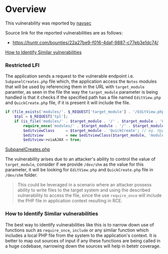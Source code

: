 


# Overview

This vulnerability was reported by [navsec](https://huntr.com/users/navsec)

Source link for the reported vulnerabilities are as follows:
* https://huntr.com/bounties/22a27be9-f016-4daf-9887-c77eb3e1dc74/

[How to Identify Similar vulnerabilities](#how-to-identify-similar-vulnerabilities)

### Restricted LFI 

The application sends a request to the vulnerable endpoint i.e. `SubpanelCreates.php` file which, the application access the `Notes` modules that will be used by referencing them in the URL with `target_module` paramter, as seen in the file the way the `target_module` parameter is being handled is that it checks if the specified path has a file named `EditView.php` and `QuickCreate.php` file, if it is present it will include the file.

```php
if (file_exists('modules/'. $_REQUEST['target_module'] . '/EditView.php')) {
    $tpl = $_REQUEST['tpl'];
    if (is_file('modules/' . $target_module . '/' . $target_module . 'QuickCreate.php')) { // if there is a quickcreate override
        require_once('modules/' . $target_module . '/' . $target_module . 'QuickCreate.php');
        $editviewClass     = $target_module . 'QuickCreate'; // eg. OpportunitiesQuickCreate
        $editview          = new $editviewClass($target_module, 'modules/' . $target_module . '/tpls/' . $tpl);
        $editview->viaAJAX = true;
```
[SubpanelCreates.php](https://github.com/salesagility/SuiteCRM/blob/f30a84c603ecaffb24ce3a49a47c6cf5eb32ceb2/modules/Home/SubpanelCreates.php)

The vulnerability arises due to an attacker's ability to control the value of `target_module`, consider if we provide `/dev/shm` as the value for this parameter, it will be looking for `EditView.php` and `QuickCreate.php` file in `/dev/shm` folder.

> This could be leveraged in a scenario where an attacker possess ability to write files to the target system and using the described vulnerability to access the file, since the use `require_once` will include the PHP file in application context resulting in RCE.


### How to Identify Similar vulnerabilities

The best way to identify vulnerabilities like this is to narrow down use of functions such as `require_once`, `include` or any similar function which includes a local PHP file from the system to the application's context. It is better to map out sources of input if any these functions are being called in a huge codebase, narrowing down the sources will help in betetr coverage.